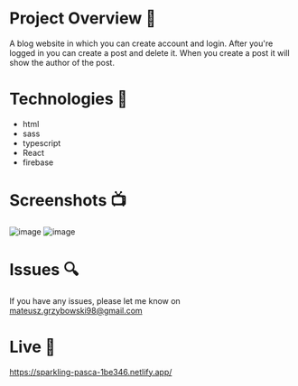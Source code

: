 # Project Overview 🎉

A blog website in which you can create account and login. After you're logged in you can create a post and delete it. When you create a post it will show the author of the post.

# Technologies 🔧

- html
- sass
- typescript
- React 
- firebase

# Screenshots 📺

![image](https://user-images.githubusercontent.com/61913031/180788912-7f36d47e-8523-497d-9a92-6ff05eb66f58.png)
![image](https://user-images.githubusercontent.com/61913031/180972947-a97e0015-cd71-48a9-af74-613733fc4425.png)

# Issues 🔍

If you have any issues, please let me know on mateusz.grzybowski98@gmail.com

# Live 📍

https://sparkling-pasca-1be346.netlify.app/
